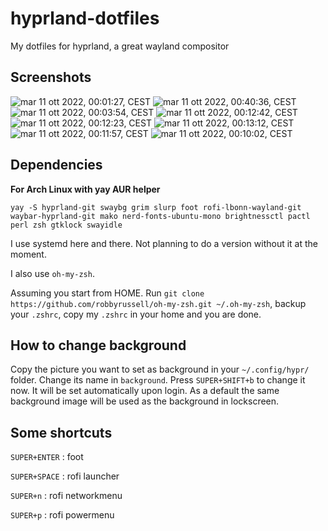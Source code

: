 # hyprland-dotfiles
My dotfiles for hyprland, a great wayland compositor

## Screenshots
![mar 11 ott 2022, 00:01:27, CEST](https://user-images.githubusercontent.com/88981092/195025474-1b3eacb8-5a37-4c39-be81-093de3c27131.png)
![mar 11 ott 2022, 00:40:36, CEST](https://user-images.githubusercontent.com/88981092/195025981-9399e0d8-5565-49fe-8ce7-5bdab804d4e0.png)
![mar 11 ott 2022, 00:03:54, CEST](https://user-images.githubusercontent.com/88981092/195025530-3f51e0b7-d326-4e4f-bfba-f867ce025fda.png)
![mar 11 ott 2022, 00:12:42, CEST](https://user-images.githubusercontent.com/88981092/195025558-f12a3aee-f635-4070-8789-e360ef8264c8.png)
![mar 11 ott 2022, 00:12:23, CEST](https://user-images.githubusercontent.com/88981092/195025601-f62a0f45-5108-440b-b1e5-52e384cd3110.png)
![mar 11 ott 2022, 00:13:12, CEST](https://user-images.githubusercontent.com/88981092/195025630-e681ba3e-1fc1-4078-8a7f-dd800fe71888.png)
![mar 11 ott 2022, 00:11:57, CEST](https://user-images.githubusercontent.com/88981092/195025674-6e11148b-a224-482d-a326-71e5ccacd62e.png)
![mar 11 ott 2022, 00:10:02, CEST](https://user-images.githubusercontent.com/88981092/195025811-5001fd2a-5819-427e-8616-9b8d67198306.png)



## Dependencies
**For Arch Linux with yay AUR helper**
```
yay -S hyprland-git swaybg grim slurp foot rofi-lbonn-wayland-git waybar-hyprland-git mako nerd-fonts-ubuntu-mono brightnessctl pactl perl zsh gtklock swayidle
```

I use systemd here and there. Not planning to do a version without it at the moment.

I also use ```oh-my-zsh```. 

Assuming you start from HOME. Run ```git clone https://github.com/robbyrussell/oh-my-zsh.git ~/.oh-my-zsh```, backup your ```.zshrc```, copy my ```.zshrc``` in your home and you are done.

## How to change background
Copy the picture you want to set as background in your ```~/.config/hypr/``` folder.
Change its name in ```background```.
Press ```SUPER+SHIFT+b``` to change it now. It will be set automatically upon login. As a default the same background image will be used as the background in lockscreen.

## Some shortcuts
```SUPER+ENTER``` : foot

```SUPER+SPACE``` : rofi launcher

```SUPER+n```     : rofi networkmenu

```SUPER+p```     : rofi powermenu
